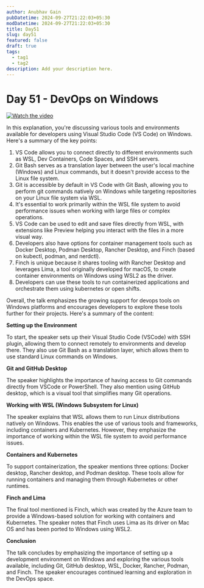 ```yaml
---
author: Anubhav Gain
pubDatetime: 2024-09-27T21:22:03+05:30
modDatetime: 2024-09-27T21:22:03+05:30
title: Day51
slug: day51
featured: false
draft: true
tags:
  - tag1
  - tag2
description: Add your description here.
---
```


# Day 51 - DevOps on Windows

[![Watch the video](/thumbnails/day51.png)](https://www.youtube.com/watch?v=_mKToogk3lo)

In this explanation, you're discussing various tools and environments available for developers using Visual Studio Code (VS Code) on Windows. Here's a summary of the key points:

1. VS Code allows you to connect directly to different environments such as WSL, Dev Containers, Code Spaces, and SSH servers.
2. Git Bash serves as a translation layer between the user's local machine (Windows) and Linux commands, but it doesn't provide access to the Linux file system.
3. Git is accessible by default in VS Code with Git Bash, allowing you to perform git commands natively on Windows while targeting repositories on your Linux file system via WSL.
4. It's essential to work primarily within the WSL file system to avoid performance issues when working with large files or complex operations.
5. VS Code can be used to edit and save files directly from WSL, with extensions like Preview helping you interact with the files in a more visual way.
6. Developers also have options for container management tools such as Docker Desktop, Podman Desktop, Rancher Desktop, and Finch (based on kubectl, podman, and nerdctl).
7. Finch is unique because it shares tooling with Rancher Desktop and leverages Lima, a tool originally developed for macOS, to create container environments on Windows using WSL2 as the driver.
8. Developers can use these tools to run containerized applications and orchestrate them using kubernetes or open shifts.

Overall, the talk emphasizes the growing support for devops tools on Windows platforms and encourages developers to explore these tools further for their projects.
Here's a summary of the content:

**Setting up the Environment**

To start, the speaker sets up their Visual Studio Code (VSCode) with SSH plugin, allowing them to connect remotely to environments and develop there. They also use Git Bash as a translation layer, which allows them to use standard Linux commands on Windows.

**Git and GitHub Desktop**

The speaker highlights the importance of having access to Git commands directly from VSCode or PowerShell. They also mention using GitHub desktop, which is a visual tool that simplifies many Git operations.

**Working with WSL (Windows Subsystem for Linux)**

The speaker explains that WSL allows them to run Linux distributions natively on Windows. This enables the use of various tools and frameworks, including containers and Kubernetes. However, they emphasize the importance of working within the WSL file system to avoid performance issues.

**Containers and Kubernetes**

To support containerization, the speaker mentions three options: Docker desktop, Rancher desktop, and Podman desktop. These tools allow for running containers and managing them through Kubernetes or other runtimes.

**Finch and Lima**

The final tool mentioned is Finch, which was created by the Azure team to provide a Windows-based solution for working with containers and Kubernetes. The speaker notes that Finch uses Lima as its driver on Mac OS and has been ported to Windows using WSL2.

**Conclusion**

The talk concludes by emphasizing the importance of setting up a development environment on Windows and exploring the various tools available, including Git, GitHub desktop, WSL, Docker, Rancher, Podman, and Finch. The speaker encourages continued learning and exploration in the DevOps space.
